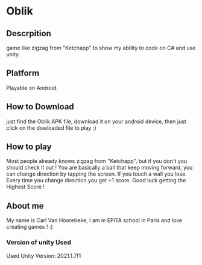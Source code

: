 # Oblik
## Descrpition
game like zigzag from "Ketchapp" to show my ability to code on C# and use unity.

## Platform
Playable on Android.

## How to Download
just find the Oblik.APK file, download it on your android device, then just click on the dowloaded file to play :)

## How to play
Most people already knows zigzag from "Ketchapp", but if you don't you should check it out !
You are basically a ball that keep moving forward, you can change direction by tapping the screen.
If you touch a wall you lose.
Every time you change direction you get +1 score.
Good luck getting the Highest Score !

## About me
My name is Carl Van Hoorebeke, I am in EPITA school in Paris and love creating games ! :)

### Version of unity Used
Used Unity Version: 2021.1.7f1
